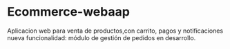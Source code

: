 # Ecommerce-webaap
Aplicacion web para venta de productos,con carrito, pagos y notificaciones 
nueva funcionalidad: módulo de gestión de pedidos en desarrollo.
